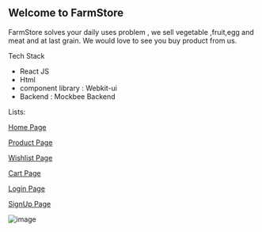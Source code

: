## Welcome to FarmStore

FarmStore solves your daily uses problem , we sell vegetable ,fruit,egg and meat and at last grain. We would love to see you buy product from us.

Tech Stack 

- React JS
- Html
- component library : Webkit-ui
- Backend : Mockbee Backend

Lists: 

<a href="https://farmstore.netlify.app/">Home Page</a>

<a href="https://farmstore.netlify.app/product">Product Page</a>

<a href="https://farmstore.netlify.app/wishlist">Wishlist Page</a>

<a href="https://farmstore.netlify.app/cart">Cart Page</a>

<a href="https://farmstore.netlify.app/login">Login Page</a>

<a href="https://farmstore.netlify.app/signup">SignUp Page</a>

 


![image](https://user-images.githubusercontent.com/46194436/233014927-1f84f216-bc85-4673-a883-2c1dffb14142.png)

